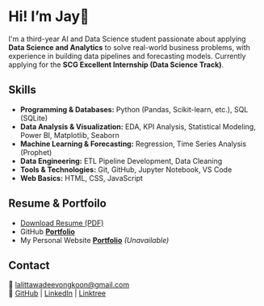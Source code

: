 # Hi! I’m **Jay**👋
I'm a third-year AI and Data Science student passionate about applying **Data Science and Analytics** to solve real-world business problems, with experience in building data pipelines and forecasting models.
Currently applying for the **SCG Excellent Internship (Data Science Track)**.



## Skills
* **Programming & Databases:** Python (Pandas, Scikit-learn, etc.), SQL (SQLite)
* **Data Analysis & Visualization:** EDA, KPI Analysis, Statistical Modeling, Power BI, Matplotlib, Seaborn
* **Machine Learning & Forecasting:** Regression, Time Series Analysis (Prophet)
* **Data Engineering:** ETL Pipeline Development, Data Cleaning
* **Tools & Technologies:** Git, GitHub, Jupyter Notebook, VS Code
* **Web Basics:** HTML, CSS, JavaScript


## Resume & Portfoilo
- [Download Resume (PDF)](./resume/Resume.pdf)
- GitHub [**Portfolio**](https://github.com/miyomui/data-science-portfolio)
- My Personal Website [**Portfolio**](https://miyomui.github.io/) *(Unavailable)*




## Contact
📧 lalittawadeevongkoon@gmail.com  
🔗 [GitHub](https://github.com/miyomui) | [LinkedIn](https://www.linkedin.com/in/miyomui/) | [Linktree](https://linktr.ee/miyomui)

